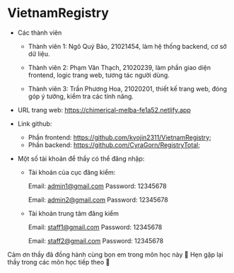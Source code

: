 # VietnamRegistry

- Các thành viên

  - Thành viên 1: Ngô Quý Bảo, 21021454, làm hệ thống backend, cơ sở dữ liệu.

  - Thành viên 2: Phạm Văn Thạch, 21020239, làm phần giao diện frontend, logic trang web, tương tác người dùng.

  - Thành viên 3: Trần Phương Hoa, 21020201, thiết kế trang web, đóng góp ý tưởng, kiểm tra các tính năng.

- URL trang web: https://chimerical-melba-fe1a52.netlify.app
- Link github:

  - Phần frontend: https://github.com/kyojin2311/VietnamRegistry;
  - Phần backend: https://github.com/CyraGorn/RegistryTotal;

- Một số tài khoản để thầy có thể đăng nhập:

  - Tài khoản của cục đăng kiểm:

    Email: admin1@gmail.com
    Password: 12345678

    Email: admin2@gmail.com
    Password: 12345678

  - Tài khoản trung tâm đăng kiểm

    Email: staff1@gmail.com
    Password: 12345678

    Email: staff2@gmail.com
    Password: 12345678

Cảm ơn thầy đã đồng hành cùng bọn em trong môn học này 🫠 Hẹn gặp lại thầy trong các môn học tiếp theo 🥰

